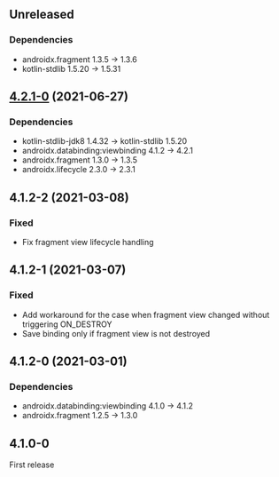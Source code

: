 ## Unreleased

### Dependencies

- androidx.fragment 1.3.5 -> 1.3.6
- kotlin-stdlib 1.5.20 -> 1.5.31

## [4.2.1-0] (2021-06-27)

### Dependencies

- kotlin-stdlib-jdk8 1.4.32 -> kotlin-stdlib 1.5.20
- androidx.databinding:viewbinding 4.1.2 -> 4.2.1
- androidx.fragment 1.3.0 -> 1.3.5
- androidx.lifecycle 2.3.0 -> 2.3.1

## 4.1.2-2 (2021-03-08)

### Fixed

- Fix fragment view lifecycle handling

## 4.1.2-1 (2021-03-07)

### Fixed

- Add workaround for the case when fragment view changed without triggering ON_DESTROY
- Save binding only if fragment view is not destroyed

## 4.1.2-0 (2021-03-01)

### Dependencies

- androidx.databinding:viewbinding 4.1.0 -> 4.1.2
- androidx.fragment 1.2.5 -> 1.3.0

## 4.1.0-0

First release


[4.2.1-0]: https://github.com/RedMadRobot/redmadrobot-android-ktx/compare/resources-ktx-v1.3.0-0...viewbinding-ktx-v4.2.1-0
